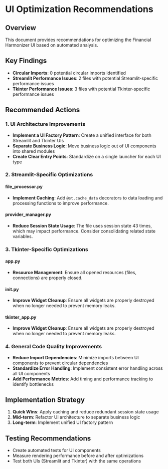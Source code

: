 # UI Optimization Recommendations

## Overview

This document provides recommendations for optimizing the Financial Harmonizer UI based on automated analysis.

## Key Findings

- **Circular Imports**: 0 potential circular imports identified
- **Streamlit Performance Issues**: 2 files with potential Streamlit-specific performance issues
- **Tkinter Performance Issues**: 3 files with potential Tkinter-specific performance issues

## Recommended Actions

### 1. UI Architecture Improvements

- **Implement a UI Factory Pattern**: Create a unified interface for both Streamlit and Tkinter UIs
- **Separate Business Logic**: Move business logic out of UI components into shared modules
- **Create Clear Entry Points**: Standardize on a single launcher for each UI type

### 2. Streamlit-Specific Optimizations

#### file_processor.py

- **Implement Caching**: Add `@st.cache_data` decorators to data loading and processing functions to improve performance.

#### provider_manager.py

- **Reduce Session State Usage**: The file uses session state 43 times, which may impact performance. Consider consolidating related state variables.


### 3. Tkinter-Specific Optimizations

#### app.py

- **Resource Management**: Ensure all opened resources (files, connections) are properly closed.

#### __init__.py

- **Improve Widget Cleanup**: Ensure all widgets are properly destroyed when no longer needed to prevent memory leaks.

#### tkinter_app.py

- **Improve Widget Cleanup**: Ensure all widgets are properly destroyed when no longer needed to prevent memory leaks.


### 4. General Code Quality Improvements

- **Reduce Import Dependencies**: Minimize imports between UI components to prevent circular dependencies
- **Standardize Error Handling**: Implement consistent error handling across all UI components
- **Add Performance Metrics**: Add timing and performance tracking to identify bottlenecks

## Implementation Strategy

1. **Quick Wins**: Apply caching and reduce redundant session state usage
2. **Mid-term**: Refactor UI architecture to separate business logic
3. **Long-term**: Implement unified UI factory pattern

## Testing Recommendations

- Create automated tests for UI components
- Measure rendering performance before and after optimizations
- Test both UIs (Streamlit and Tkinter) with the same operations
